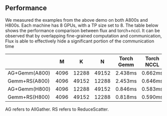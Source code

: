 ## Performance
We measured the examples from the above demo on both A800s and H800s. Each machine has 8 GPUs, with a TP size set to 8. The table below shows the performance comparison between flux and torch+nccl. It can be observed that by overlapping fine-grained computation and communication, Flux is able to effectively hide a significant portion of the communication time

|  | M | K | N | Torch Gemm | Torch NCCL | Torch Total | Flux Gemm | Flux Comm | Flux Total |
|----------|----------|----------|----------|----------|----------|----------|----------|----------|-----------|
| AG+Gemm(A800) | 4096 | 12288 | 49152 | 2.438ms | 0.662ms | 3.099ms | 2.378ms | 0.091ms | 2.469ms |
| Gemm+RS(A800) | 4096 | 49152 | 12288 | 2.453ms | 0.646ms | 3.100ms | 2.429ms | 0.080ms | 2.508ms |
| AG+Gemm(H800) | 4096 | 12288 | 49152 | 0.846ms | 0.583ms | 1.429ms | 0.814ms | 0.143ms | 0.957ms |
| Gemm+RS(H800) | 4096 | 49152 | 12288 | 0.818ms | 0.590ms | 1.408ms | 0.822ms | 0.111ms | 0.932ms |

AG refers to AllGather.
RS refers to ReduceScatter.